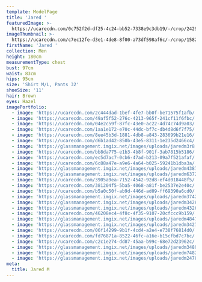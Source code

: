```yaml
---
template: ModelPage
title: 'Jared '
featuredImage: >-
  https://ucarecdn.com/0c752f2d-df25-4c24-bb52-7338e9c3db19/-/crop/2429x1347/0,0/-/preview/
imageThumbnail: >-
  https://ucarecdn.com/c7ec12fe-d3e1-4de8-8f00-a73df598af6c/-/crop/1582x1856/0,0/-/preview/
firstName: 'Jared '
collection: Men
height: 180cm
measurementType: chest
bust: 97cm
waist: 83cm
hips: 95cm
size: 'Shirt M/L, Pants 32'
shoeSize: '11'
hair: Brown
eyes: Hazel
imagePortfolio:
  - image: 'https://ucarecdn.com/2c444dad-1bef-4fe7-bb0f-be71575f1afb/'
  - image: 'https://ucarecdn.com/49af5f52-276c-4213-965f-241cf11f6fbc/'
  - image: 'https://ucarecdn.com/04e2c59f-87fc-43e0-ac22-4d74c74d9a03/'
  - image: 'https://ucarecdn.com/1aa1e172-e70c-44dc-bf7c-db4d8d6f7f75/'
  - image: 'https://ucarecdn.com/8ee45b3d-1881-4db8-a843-283699b21e16/'
  - image: 'https://ucarecdn.com/d6b1ad42-850b-43e5-8311-1e235d2466c4/'
  - image: 'https://glassmanagement.imgix.net/images/uploads/jaredm3r8.jpg'
  - image: 'https://ucarecdn.com/bb8da775-e1b3-4b8f-901f-3ab7815b5186/'
  - image: 'https://ucarecdn.com/ec5d7ac7-0cb6-47ad-b213-09a7f521afaf/'
  - image: 'https://ucarecdn.com/6c88a47e-a9e6-4a64-b025-59241b1dba3a/'
  - image: 'https://glassmanagement.imgix.net/images/uploads/jaredm43879.jpg'
  - image: 'https://glassmanagement.imgix.net/images/uploads/jaredm637284.jpg'
  - image: 'https://ucarecdn.com/3905a9ea-7152-4542-92d8-ef4d018448f5/'
  - image: 'https://ucarecdn.com/381204f5-5ba5-4068-a81f-be2537e2e40c/'
  - image: 'https://ucarecdn.com/b5a0c50f-ab9d-446d-ad09-ff69390a6cd0/'
  - image: 'https://glassmanagement.imgix.net/images/uploads/jaredm37428.jpg'
  - image: 'https://glassmanagement.imgix.net/images/uploads/jaredm34267.jpg'
  - image: 'https://glassmanagement.imgix.net/images/uploads/jaredm432673.jpg'
  - image: 'https://ucarecdn.com/46208ec4-4f8c-4f35-9107-20cfccc9b159/'
  - image: 'https://glassmanagement.imgix.net/images/uploads/jaredm4847.jpg'
  - image: 'https://glassmanagement.imgix.net/images/uploads/jaredm342773824.jpg'
  - image: 'https://ucarecdn.com/06f14299-9b1f-4cd4-a2e4-e738f76814d0/'
  - image: 'https://ucarecdn.com/fd76871a-8522-46fc-a16e-b15cfbd7c7bc/'
  - image: 'https://ucarecdn.com/c2c1e274-dd87-45aa-b99c-68e72d23962c/'
  - image: 'https://glassmanagement.imgix.net/images/uploads/jaredm348972.jpg'
  - image: 'https://glassmanagement.imgix.net/images/uploads/jaredm74829.jpg'
  - image: 'https://glassmanagement.imgix.net/images/uploads/jaredm247839.jpg'
meta:
  title: Jared M
---
```


